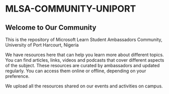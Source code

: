 # MLSA-COMMUNITY-UNIPORT

## Welcome to Our Community
This is the repository of Microsoft Learn Student Ambassadors Community, University of Port Harcourt, Nigeria

We have resources here that can help you learn more about different topics. You can find articles, links, videos and podcasts that cover different aspects of the subject. These resources are curated by ambassadors and updated regularly. You can access them online or offline, depending on your preference.

We upload all the resources shared on our events and activities on campus.
